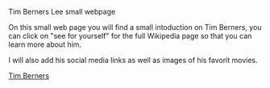 Tim Berners Lee small webpage

On this small web page you will find a small intoduction on Tim Berners, you can click on "see for yourself" for the full Wikipedia page
so that you can learn more about him.

I will also add his social media links as well as images of his favorit movies.

[Tim Berners](https://eugeniejessica.github.io/tim-berners-lee-with-an-images-folder/.)